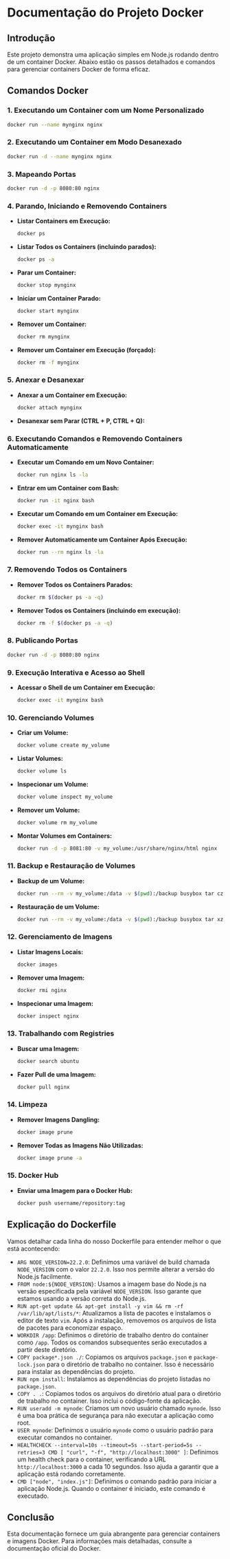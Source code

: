 # Documentação do Projeto Docker

## Introdução

Este projeto demonstra uma aplicação simples em Node.js rodando dentro de um container Docker. Abaixo estão os passos detalhados e comandos para gerenciar containers Docker de forma eficaz.

## Comandos Docker

### 1. Executando um Container com um Nome Personalizado

```sh
docker run --name mynginx nginx
```

### 2. Executando um Container em Modo Desanexado

```sh
docker run -d --name mynginx nginx
```

### 3. Mapeando Portas

```sh
docker run -d -p 8080:80 nginx
```

### 4. Parando, Iniciando e Removendo Containers

- **Listar Containers em Execução:**
  ```sh
  docker ps
  ```
- **Listar Todos os Containers (incluindo parados):**
  ```sh
  docker ps -a
  ```
- **Parar um Container:**
  ```sh
  docker stop mynginx
  ```
- **Iniciar um Container Parado:**
  ```sh
  docker start mynginx
  ```
- **Remover um Container:**
  ```sh
  docker rm mynginx
  ```
- **Remover um Container em Execução (forçado):**
  ```sh
  docker rm -f mynginx
  ```

### 5. Anexar e Desanexar

- **Anexar a um Container em Execução:**
  ```sh
  docker attach mynginx
  ```
- **Desanexar sem Parar (CTRL + P, CTRL + Q):**

### 6. Executando Comandos e Removendo Containers Automaticamente

- **Executar um Comando em um Novo Container:**
  ```sh
  docker run nginx ls -la
  ```
- **Entrar em um Container com Bash:**
  ```sh
  docker run -it nginx bash
  ```
- **Executar um Comando em um Container em Execução:**
  ```sh
  docker exec -it mynginx bash
  ```
- **Remover Automaticamente um Container Após Execução:**
  ```sh
  docker run --rm nginx ls -la
  ```

### 7. Removendo Todos os Containers

- **Remover Todos os Containers Parados:**
  ```sh
  docker rm $(docker ps -a -q)
  ```
- **Remover Todos os Containers (incluindo em execução):**
  ```sh
  docker rm -f $(docker ps -a -q)
  ```

### 8. Publicando Portas

```sh
docker run -d -p 8080:80 nginx
```

### 9. Execução Interativa e Acesso ao Shell

- **Acessar o Shell de um Container em Execução:**
  ```sh
  docker exec -it mynginx bash
  ```

### 10. Gerenciando Volumes

- **Criar um Volume:**
  ```sh
  docker volume create my_volume
  ```
- **Listar Volumes:**
  ```sh
  docker volume ls
  ```
- **Inspecionar um Volume:**
  ```sh
  docker volume inspect my_volume
  ```
- **Remover um Volume:**
  ```sh
  docker volume rm my_volume
  ```
- **Montar Volumes em Containers:**
  ```sh
  docker run -d -p 8081:80 -v my_volume:/usr/share/nginx/html nginx
  ```

### 11. Backup e Restauração de Volumes

- **Backup de um Volume:**
  ```sh
  docker run --rm -v my_volume:/data -v $(pwd):/backup busybox tar czf /backup/backup.tar.gz /data
  ```
- **Restauração de um Volume:**
  ```sh
  docker run --rm -v my_volume:/data -v $(pwd):/backup busybox tar xzf /backup/backup.tar.gz -C /
  ```

### 12. Gerenciamento de Imagens

- **Listar Imagens Locais:**
  ```sh
  docker images
  ```
- **Remover uma Imagem:**
  ```sh
  docker rmi nginx
  ```
- **Inspecionar uma Imagem:**
  ```sh
  docker inspect nginx
  ```

### 13. Trabalhando com Registries

- **Buscar uma Imagem:**
  ```sh
  docker search ubuntu
  ```
- **Fazer Pull de uma Imagem:**
  ```sh
  docker pull nginx
  ```

### 14. Limpeza

- **Remover Imagens Dangling:**
  ```sh
  docker image prune
  ```
- **Remover Todas as Imagens Não Utilizadas:**
  ```sh
  docker image prune -a
  ```

### 15. Docker Hub

- **Enviar uma Imagem para o Docker Hub:**
  ```sh
  docker push username/repository:tag
  ```

## Explicação do Dockerfile

Vamos detalhar cada linha do nosso Dockerfile para entender melhor o que está acontecendo:

- `ARG NODE_VERSION=22.2.0`: Definimos uma variável de build chamada `NODE_VERSION` com o valor `22.2.0`. Isso nos permite alterar a versão do Node.js facilmente.
- `FROM node:${NODE_VERSION}`: Usamos a imagem base do Node.js na versão especificada pela variável `NODE_VERSION`. Isso garante que estamos usando a versão correta do Node.js.
- `RUN apt-get update && apt-get install -y vim && rm -rf /var/lib/apt/lists/*`: Atualizamos a lista de pacotes e instalamos o editor de texto `vim`. Após a instalação, removemos os arquivos de lista de pacotes para economizar espaço.
- `WORKDIR /app`: Definimos o diretório de trabalho dentro do container como `/app`. Todos os comandos subsequentes serão executados a partir deste diretório.
- `COPY package*.json ./`: Copiamos os arquivos `package.json` e `package-lock.json` para o diretório de trabalho no container. Isso é necessário para instalar as dependências do projeto.
- `RUN npm install`: Instalamos as dependências do projeto listadas no `package.json`.
- `COPY . .`: Copiamos todos os arquivos do diretório atual para o diretório de trabalho no container. Isso inclui o código-fonte da aplicação.
- `RUN useradd -m mynode`: Criamos um novo usuário chamado `mynode`. Isso é uma boa prática de segurança para não executar a aplicação como root.
- `USER mynode`: Definimos o usuário `mynode` como o usuário padrão para executar comandos no container.
- `HEALTHCHECK --interval=10s --timeout=5s --start-period=5s --retries=3 CMD [ "curl", "-f", "http://localhost:3000" ]`: Definimos um health check para o container, verificando a URL `http://localhost:3000` a cada 10 segundos. Isso ajuda a garantir que a aplicação está rodando corretamente.
- `CMD ["node", "index.js"]`: Definimos o comando padrão para iniciar a aplicação Node.js. Quando o container é iniciado, este comando é executado.

## Conclusão

Esta documentação fornece um guia abrangente para gerenciar containers e imagens Docker. Para informações mais detalhadas, consulte a documentação oficial do Docker.
